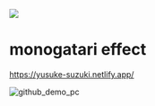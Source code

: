 ![](https://github.com/YusukeSuzuki1213/fcm-android/workflows/push%20workflow/badge.svg)

# monogatari effect
https://yusuke-suzuki.netlify.app/

![github_demo_pc](https://user-images.githubusercontent.com/25976677/87220778-e78ab680-c3a1-11ea-8796-0e8bd1e2b615.gif)
